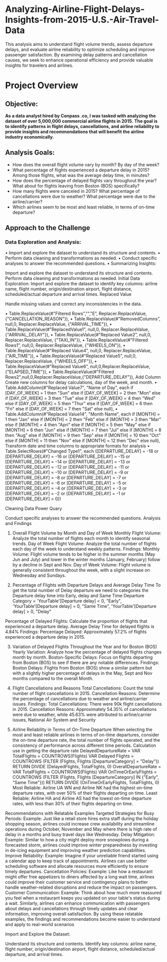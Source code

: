 # Analyzing-Airline-Flight-Delays-Insights-from-2015-U.S.-Air-Travel-Data
This analysis aims to understand flight volume trends, assess departure delays, and evaluate airline reliability to optimize scheduling and improve passenger satisfaction. By examining delay patterns and cancellation causes, we seek to enhance operational efficiency and provide valuable insights for travelers and airlines.

# Project Overview
## Objective:
**As a data analyst hired by Conpass .co, I was tasked with analyzing the dataset of over 5,000,000 commercial airline flights in 2015.** **The goal is to identify patterns in flight delays, cancellations, and airline reliability to provide insights and recommendations that will benefit the airline industry economically.**

## Analysis Goals:
- How does the overall flight volume vary by month? By day of the week?
- What percentage of flights experienced a departure delay in 2015? Among those flights, what was the average delay time, in minutes?
- How does the percentage of delayed flights vary throughout the year? What about for flights leaving from Boston (BOS) specifically?
- How many flights were canceled in 2015? What percentage of cancellations were due to weather? What percentage were due to the airline/carrier?
- Which airlines seem to be most and least reliable, in terms of on-time departure?


## Approach to the Challenge
### Data Exploration and Analysis:
•	Import and explore the dataset to understand its structure and contents.
•	Perform data cleaning and transformations as needed.
•	Conduct specific analyses to answer the recommended questions.
•	Summarizing Insights:


Import and explore the dataset to understand its structure and contents.
Perform data cleaning and transformations as needed.
Initial Data Exploration:
Import and explore the dataset to identify key columns: airline name, flight number, origin/destination airport, flight distance, scheduled/actual departure and arrival times.
Replaced Value

Handle missing values and correct any inconsistencies in the data.

•	Table.ReplaceValue(#"Filtered Rows","","E”, Replacer.ReplaceValue, {"CANCELLATION_REASON"}),
•	Table.ReplaceValue(#"RemovedColumns”, null,0, Replacer.ReplaceValue, {"ARRIVAL_TIME"}),
•	Table.ReplaceValue(#"ReplacedValue1”, null,0, Replacer.ReplaceValue, {"ARRIVAL_DELAY"}),
•	Table.ReplaceValue(#"Replaced Value2”, null,0, Replacer.ReplaceValue, {"TAXI_IN"}),
•	Table.ReplaceValue(#"Filtered Rows1”, null,0, Replacer.ReplaceValue, {"WHEELS_ON"}),
•	Table.ReplaceValue(#"Replaced Value4”, null,0, Replacer.ReplaceValue, {"AIR_TIME"}),
•	Table.ReplaceValue(#"Replaced Value5”, null,0, Replacer.ReplaceValue, {"WHEELS_OFF"}),
•	Table.ReplaceValue(#"Replaced Value6”, null,0,Replacer.ReplaceValue,{"ELAPSED_TIME"}),
•	Table.ReplaceValue(#"Filtered Rows2",null,0,Replacer.ReplaceValue,{"DEPARTURE_DELAY"}),
Add Column
Create new columns for delay calculations, day of the week, and month.
•	Table.AddColumn(#"Replaced Value7", "Name of Day", each if [DAY_OF_WEEK] = 1 then "Sun" else if [DAY_OF_WEEK] = 2 then "Mon" else if [DAY_OF_WEEK] = 3 then "Tue" else if [DAY_OF_WEEK] = 4 then "Wed" else if [DAY_OF_WEEK] = 5 then "Thur" else if [DAY_OF_WEEK] = 6 then "Fri" else if [DAY_OF_WEEK] = 7 then "Sat" else null),
•	Table.AddColumn(#"Replaced Value14", "Month Name", each if [MONTH] = 1 then "Jan" else if [MONTH] = 2 then "Feb" else if [MONTH] = 3 then "Mar" else if [MONTH] = 4 then "Apri" else if [MONTH] = 5 then "May" else if [MONTH] = 6 then "Jun" else if [MONTH] = 7 then "Jul" else if [MONTH] = 8 then "Aug" else if [MONTH] = 9 then "Sep" else if [MONTH] = 10 then "Oct" else if [MONTH] = 11 then "Nov" else if [MONTH] = 12 then "Dec" else null),
Transform date and time columns to appropriate formats for analysis
•	Table.SelectRows(#"Changed Type1", each ([DEPARTURE_DELAY] = -18 or [DEPARTURE_DELAY] = -16 or [DEPARTURE_DELAY] = -15 or [DEPARTURE_DELAY] = -14 or [DEPARTURE_DELAY] = -13 or [DEPARTURE_DELAY] = -12 or [DEPARTURE_DELAY] = -11 or [DEPARTURE_DELAY] = -10 or [DEPARTURE_DELAY] = -9 or [DEPARTURE_DELAY] = -8 or [DEPARTURE_DELAY] = -7 or [DEPARTURE_DELAY] = -6 or [DEPARTURE_DELAY] = -5 or [DEPARTURE_DELAY] = -4 or [DEPARTURE_DELAY] = -3 or [DEPARTURE_DELAY] = -2 or [DEPARTURE_DELAY] = -1 or [DEPARTURE_DELAY] = 0))


Cleaning Data
Power Quary

Conduct specific analyses to answer the recommended questions.
Analysis and Findings
1. Overall Flight Volume by Month and Day of Week
Monthly Flight Volume: Analyze the total number of flights each month to identify seasonal trends.
Day of Week Flight Volume: Analyze the total number of flights each day of the week to understand weekly patterns.
Findings:
Monthly Volume: Flight volume tends to be higher in the summer months (May Jun and July) and lower in the winter months (January, February) follow by a decline in Sept and Nov.
Day of Week Volume: Flight volume is generally consistent throughout the week, with a slight increase on Wednesday and Sundays.

2. Percentage of Flights with Departure Delays and Average Delay Time
To get the total number of Delay departure we need to categories the Departure delay time into Early, delay and Same Time
 Departure Category = 
    			'YourTable'[Departure delay] < 0, "Early",
   	 		'YourTable'[Departure delay] = 0, "Same Time",
  			 'YourTable'[Departure delay] > 0, "Delay"

Percentage of Delayed Flights: Calculate the proportion of flights that experienced a departure delay.
Average Delay Time for delayed flights is 4.84%
Findings:
Percentage Delayed: Approximately 57.2% of flights experienced a departure delay in 2015.




3. Variation of Delayed Flights Throughout the Year and for Boston (BOS)
Yearly Variation: Analyze how the percentage of delayed flights changes month by month.
Boston-Specific Delays: Focus on flights departing from Boston (BOS) to see if there are any notable differences.
Findings:
Boston Delays: Flights from Boston (BOS) show a similar pattern but with a slightly higher percentage of delays in the May, Sept and Nov months compared to the overall Month.
4. Flight Cancellations and Reasons
Total Cancellations: Count the total number of flight cancellations in 2015.
Cancellation Reasons: Determine the percentage of cancellations due to weather and airline/carrier issues.
Findings:
Total Cancellations: There were 90k flight cancellations in 2015.
Cancellation Reasons: Approximately 54.35% of cancellations were due to weather, while 45.63% were attributed to airline/carrier issues, National Air System and Security

5. Airline Reliability in Terms of On-Time Departure
When selecting the most and least reliable airlines in terms of on-time departures, consider the on-time departure rate, the total number of flights operated, and the consistency of performance across different time periods.
Calculation use in getting the departure rate
DelayedDepartureRate = 
VAR TotalFlights = COUNTROWS(Flights)
VAR Delayed Flights = COUNTROWS (FILTER (Flights, Flights [DepartureCategory] = "Delay"))
RETURN
DIVIDE (DelayedFlights, TotalFlights, 0)
OverallDepartureRate = 
VAR TotalFlights = COUNTROWS(Flights)
VAR OnTimeOrEarlyFlights = COUNTROWS (FILTER (Flights, Flights [DepartureCategory] IN {"Early", "Same Time"}))
RETURN
DIVIDE (OnTimeOrEarlyFlights, TotalFlights, 0)
Most Reliable: Airline UA WN and Airline NK had the highest on-time departure rates, with over 50% of their flights departing on time.
Least Reliable: Airline HA and Airline AS had the lowest on-time departure rates, with less than 30% of their flights departing on time.

Recommendations with Relatable Examples
Targeted Strategies for Busy Periods:
Example: Just like a retail store hires extra staff during the holiday shopping season, airlines could increase crew availability and streamline operations during October, November and May where there is high rate of delay in a months and busy travel days like Wednesday.
Delay Mitigation:
Example: Similar to how a city might deploy more snowplows during a forecasted storm, airlines could improve winter preparedness by investing in de-icing equipment and improving weather prediction capabilities.
Improve Reliability:
Example: Imagine if your unreliable friend started using a calendar app to keep track of appointments. Airlines can use better scheduling software and allocate resources more efficiently to ensure timely departures.
Cancellation Policies:
Example: Like how a restaurant might offer free appetizers to diners affected by a long wait time, airlines could improve their customer service and contingency plans to better handle weather-related disruptions and reduce the impact on passengers.
Customer Communication:
Example: Think about how much more reassured you feel when a restaurant keeps you updated on your table's status during a wait. Similarly, airlines can enhance communication with passengers about delays and cancellations through timely updates and clear information, improving overall satisfaction.
By using these relatable examples, the findings and recommendations become easier to understand and apply to real-world scenarios 














Import and Explore the Dataset:

Understand its structure and contents.
Identify key columns: airline name, flight number, origin/destination airport, flight distance, scheduled/actual departure, and arrival times.
